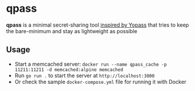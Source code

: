 # qpass

**qpass** is a minimal secret-sharing tool [inspired by Yopass](https://github.com/jhaals/yopass) that tries to keep the bare-minimum and stay as lightweight as possible

## Usage

- Start a memcached server: `docker run --name qpass_cache -p 11211:11211 -d memcached:alpine memcached`
- Run `go run .` to start the server at `http://localhost:3000`
- Or check the sample `docker-compose.yml` file for running it with Docker
